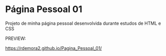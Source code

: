 # Página Pessoal 01

Projeto de minha página pessoal desenvolvida durante estudos de HTML e CSS


PREVIEW:

https://rdemora2.github.io/Pagina_Pessoal_01/
